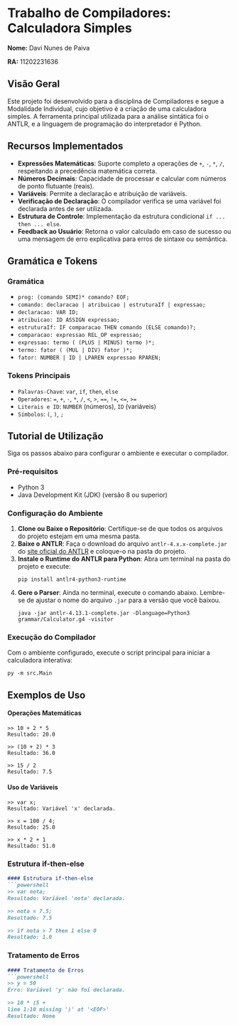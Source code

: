 # Trabalho de Compiladores: Calculadora Simples

**Nome:** Davi Nunes de Paiva

**RA:** 11202231636

## Visão Geral

Este projeto foi desenvolvido para a disciplina de Compiladores e segue a Modalidade Individual, cujo objetivo é a criação de uma calculadora simples. A ferramenta principal utilizada para a análise sintática foi o ANTLR, e a linguagem de programação do interpretador é Python.

## Recursos Implementados

-   **Expressões Matemáticas**: Suporte completo a operações de `+`, `-`, `*`, `/`, respeitando a precedência matemática correta.
-   **Números Decimais**: Capacidade de processar e calcular com números de ponto flutuante (reais).
-   **Variáveis**: Permite a declaração e atribuição de variáveis.
-   **Verificação de Declaração**: O compilador verifica se uma variável foi declarada antes de ser utilizada.
-   **Estrutura de Controle**: Implementação da estrutura condicional `if ... then ... else`.
-   **Feedback ao Usuário**: Retorna o valor calculado em caso de sucesso ou uma mensagem de erro explicativa para erros de sintaxe ou semântica.

## Gramática e Tokens

### Gramática
- `prog: (comando SEMI)* comando? EOF;`
- `comando: declaracao | atribuicao | estruturaIf | expressao;`
- `declaracao: VAR ID;`
- `atribuicao: ID ASSIGN expressao;`
- `estruturaIf: IF comparacao THEN comando (ELSE comando)?;`
- `comparacao: expressao REL_OP expressao;`
- `expressao: termo ( (PLUS | MINUS) termo )*;`
- `termo: fator ( (MUL | DIV) fator )*;`
- `fator: NUMBER | ID | LPAREN expressao RPAREN;`

### Tokens Principais
-   `Palavras-Chave`: `var`, `if`, `then`, `else`
-   `Operadores`: `=`, `+`, `-`, `*`, `/`, `<`, `>`, `==`, `!=`, `<=`, `>=`
-   `Literais e ID`: `NUMBER` (números), `ID` (variáveis)
-   `Símbolos`: `(`, `)`, `;`

## Tutorial de Utilização

Siga os passos abaixo para configurar o ambiente e executar o compilador.

### Pré-requisitos
-   Python 3
-   Java Development Kit (JDK) (versão 8 ou superior)

### Configuração do Ambiente
1.  **Clone ou Baixe o Repositório**: Certifique-se de que todos os arquivos do projeto estejam em uma mesma pasta.
2.  **Baixe o ANTLR**: Faça o download do arquivo `antlr-4.x.x-complete.jar` do [site oficial do ANTLR](https://www.antlr.org/download.html) e coloque-o na pasta do projeto.
3.  **Instale o Runtime do ANTLR para Python**: Abra um terminal na pasta do projeto e execute:
    ```
    pip install antlr4-python3-runtime
    ```
4.  **Gere o Parser**: Ainda no terminal, execute o comando abaixo. Lembre-se de ajustar o nome do arquivo `.jar` para a versão que você baixou.
    ```
    java -jar antlr-4.13.1-complete.jar -Dlanguage=Python3 grammar/Calculator.g4 -visitor
    ```

### Execução do Compilador
Com o ambiente configurado, execute o script principal para iniciar a calculadora interativa:
```
py -m src.Main
```

## Exemplos de Uso

#### Operações Matemáticas
```
>> 10 + 2 * 5
Resultado: 20.0

>> (10 + 2) * 3
Resultado: 36.0

>> 15 / 2
Resultado: 7.5
```

#### Uso de Variáveis
```
>> var x;
Resultado: Variável 'x' declarada.

>> x = 100 / 4;
Resultado: 25.0

>> x * 2 + 1
Resultado: 51.0
```

### Estrutura if-then-else

```markdown
#### Estrutura if-then-else
```powershell
>> var nota;
Resultado: Variável 'nota' declarada.

>> nota = 7.5;
Resultado: 7.5

>> if nota > 7 then 1 else 0
Resultado: 1.0
```

### Tratamento de Erros

```markdown
#### Tratamento de Erros
```powershell
>> y = 50
Erro: Variável 'y' não foi declarada.

>> 10 * (5 +
line 1:10 missing ')' at '<EOF>'
Resultado: None
```

